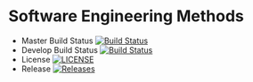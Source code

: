 # Software Engineering Methods

- Master Build Status [![Build Status](https://travis-ci.com/Neonkoi/sem.svg?branch=master)](https://travis-ci.com/Neonkoi/sem)
- Develop Build Status [![Build Status](https://travis-ci.com/Neonkoi/sem.svg?branch=develop)](https://travis-ci.com/Neonkoi/sem)
- License [![LICENSE](https://img.shields.io/github/license/Neonkoi/sem.svg?style=flat-square)](https://github.com/Neonkoi/sem/blob/master/LICENSE)
- Release [![Releases](https://img.shields.io/github/release/Neonkoi/sem/all.svg?style=flat-square)](https://github.com/Neonkoi/sem/releases)